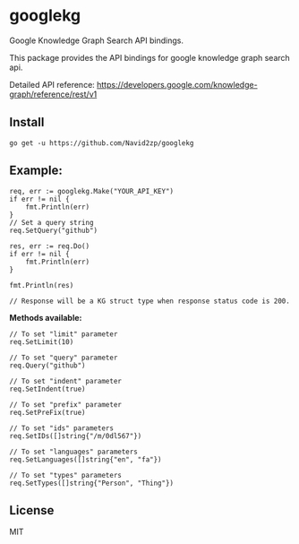 # googlekg
Google Knowledge Graph Search API bindings.

This package provides the API bindings for google knowledge graph search api.

Detailed API reference: https://developers.google.com/knowledge-graph/reference/rest/v1

## Install

```
go get -u https://github.com/Navid2zp/googlekg
```

## Example:
```
req, err := googlekg.Make("YOUR_API_KEY")
if err != nil {
    fmt.Println(err)
}
// Set a query string
req.SetQuery("github")

res, err := req.Do()
if err != nil {
    fmt.Println(err)
}

fmt.Println(res)

// Response will be a KG struct type when response status code is 200.
```

**Methods available:**

```
// To set "limit" parameter
req.SetLimit(10)

// To set "query" parameter
req.Query("github")

// To set "indent" parameter
req.SetIndent(true)

// To set "prefix" parameter
req.SetPreFix(true)

// To set "ids" parameters
req.SetIDs([]string{"/m/0dl567"})

// To set "languages" parameters
req.SetLanguages([]string{"en", "fa"})

// To set "types" parameters
req.SetTypes([]string{"Person", "Thing"})
```

## License
MIT